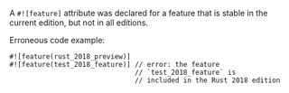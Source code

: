 A `#![feature]` attribute was declared for a feature that is stable in
the current edition, but not in all editions.

Erroneous code example:

```ignore (limited to a warning during 2018 edition development)
#![feature(rust_2018_preview)]
#![feature(test_2018_feature)] // error: the feature
                               // `test_2018_feature` is
                               // included in the Rust 2018 edition
```
